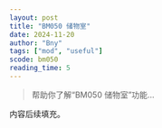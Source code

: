 ```yaml
---
layout: post
title: "BM050 储物室"
date: 2024-11-20
author: "Bny"
tags: ["mod", "useful"]
scode: bm050
reading_time: 5
---
```


> 帮助你了解“BM050 储物室”功能...

内容后续填充。
